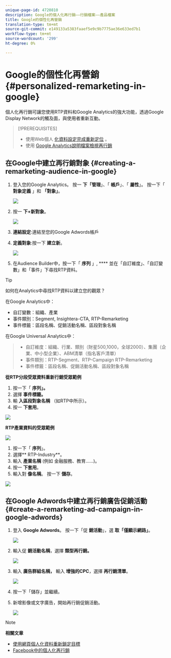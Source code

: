 ```yaml
---
unique-page-id: 4720810
description: Google的個人化再行銷——行銷檔案——產品檔案
title: Google的個性化再營銷
translation-type: tm+mt
source-git-commit: e149133a5383faaef5e9c9b7775ae36e633ed7b1
workflow-type: tm+mt
source-wordcount: '299'
ht-degree: 0%

---
```



# Google的個性化再營銷 {#personalized-remarketing-in-google}

個人化再行銷可讓您使用RTP資料和Google Analytics的強大功能，透過Google Display Network的觸及面，與使用者重新互動。

>[!PREREQUISITES]
>
>* 使用Web個人 [化資料設定完成重新定位](retargeting-with-web-personalization-data.md) 。
>* 使用 [Google Analytics說明檔案檢視再行銷](https://support.google.com/analytics/topic/2611283?hl=en&amp;ref_topic=3413645)

>



## 在Google中建立再行銷對象 {#creating-a-remarketing-audience-in-google}

1. 登入您的Google Analytics。 按一 **下「管理**」、「 **帳戶**」、「 **屬性**」。 按一下「 **對象定義** 」和 **「對象」**。

   ![](assets/remarketing-ga-screenshots.jpg)

1. 按一 **下+新對象**。

   ![](assets/image2015-1-15-17-3a26-3a40.png)

1. **連結設定**:連結至您的Google Adwords帳戶
1. **定義對象**:按一下 **建立新**。

   ![](assets/image2015-1-15-17-3a32-3a4.png)

1. 在Audience Builder中，按一下「 **序列** 」, **** 並在「自訂維度」、「自訂變數」和「事件」下尋找RTP資料。

>[!TIP]
>
>如何在Analytics中尋找RTP資料以建立您的觀眾？
>
>在Google Analytics中：
>
>* 自訂變數：組織、產業
>* 事件類別：Segment, Insightera-CTA, RTP-Remarketing
>* 事件標籤：區段名稱、促銷活動名稱、區段對象名稱

>
>
在Google Universal Analytics中：
>
>* 自訂維度：組織、行業、類別（財星500,1000，全球2000）、集團（企業、中小型企業）、ABM清單（指名客戶清單）
>* 事件類別：RTP-Segment、RTP-Campaign RTP-Remarketing
>* 事件標籤：區段名稱、促銷活動名稱、區段對象名稱

>



**從RTP分段受眾資料重新行銷受眾範例**

1. 按一下「 **序列」。**
1. 選擇 **事件標籤。**
1. 輸 **入區段對象名稱** （如RTP中所示）。
1. 按一 **下套用**。

![](assets/image2015-2-10-14-3a51-3a43.png)

**RTP產業資料的受眾範例**

![](assets/image2015-1-15-17-3a36-3a5.png)

1. 按一下「 **序列**」。
1. 選擇** RTP-Industry**。
1. 輸入 **產業名稱** (例如 金融服務、教育……)。
1. 按一 **下套用**。
1. 輸入對 **像名稱**。 按一下 **儲存**。

![](assets/image2015-1-15-18-3a29-3a16.png)

## 在Google Adwords中建立再行銷廣告促銷活動 {#create-a-remarketing-ad-campaign-in-google-adwords}

1. 登入 **Google Adwords**。 按一下「促 **銷活動**」，選 **取「僅顯示網路」**。

   ![](assets/image2015-1-15-18-3a31-3a58.png)

1. 輸入促 **銷活動名稱**，選擇 **類型再行銷。**

   ![](assets/image2015-1-15-18-3a35-3a7.png)

1. 輸入 **廣告群組名稱，** 輸入 **增強的CPC**，選擇 **再行銷清單**。

   ![](assets/image2015-1-15-18-3a51-3a57.png)

1. 按一下「儲存」並繼續。
1. 新增影像或文字廣告，開始再行銷促銷活動。

   ![](assets/image2015-1-15-18-3a47-3a21.png)

>[!NOTE]
>
>**相關文章**
>
>* [使用網頁個人化資料重新鎖定目標](retargeting-with-web-personalization-data.md)
>* [Facebook中的個人化再行銷](personalized-remarketing-in-facebook.md)

